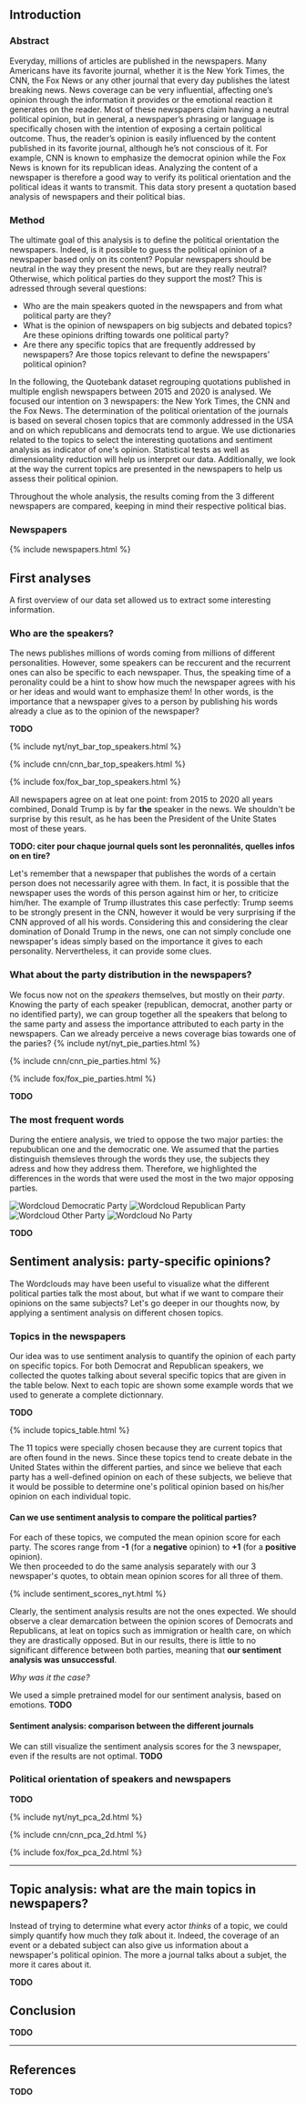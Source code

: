 ## Introduction

### Abstract

Everyday, millions of articles are published in the newspapers. Many Americans have its favorite journal, whether it is the New York Times, the CNN, the Fox News or any other journal that every day publishes the latest breaking news. News coverage can be very influential, affecting one’s opinion through the information it provides or the emotional reaction it generates on the reader. Most of these newspapers claim having a neutral political opinion, but in general, a newspaper’s phrasing or language is specifically chosen with the intention of exposing a certain political outcome. Thus, the reader’s opinion is easily influenced by the content published in its favorite journal, although he’s not conscious of it. For example, CNN is known to emphasize the democrat opinion while the Fox News is known for its republican ideas.
Analyzing the content of a newspaper is therefore a good way to verify its political orientation and the political ideas it wants to transmit. This data story present a quotation based analysis of newspapers and their political bias.

### Method
The ultimate goal of this analysis is to define the political orientation the newspapers. Indeed, is it possible to guess the political opinion of a newspaper based only on its content? Popular newspapers should be neutral in the way they present the news, but are they really neutral? Otherwise, which political parties do they support the most?
This is adressed through several questions:
<ul class="default">
    <li>Who are the main speakers quoted in the newspapers and from what political party are they?</li>
    <li>What is the opinion of newspapers on big subjects and debated topics? Are these opinions drifting towards one political party?</li>
    <li>Are there any specific topics that are frequently addressed by newspapers? Are those topics relevant to define the newspapers' political opinion?</li>
</ul>

In the following, the Quotebank dataset regrouping quotations published in multiple english newspapers between 2015 and 2020 is analysed. We focused our intention on 3 newspapers: the New York Times, the CNN and the Fox News. The determination of the political orientation of the journals is based on several chosen topics that are commonly addressed in the USA and on which republicans and democrats tend to argue. 
We use dictionaries related to the topics to select the interesting quotations and sentiment analysis as indicator of one's opinion. Statistical tests as well as dimensionality reduction will help us interpret our data. 
Additionally, we look at the way the current topics are presented in the newspapers to help us assess their political opinion. 

Throughout the whole analysis, the results coming from the 3 different newspapers are compared, keeping in mind their respective political bias. 

### Newspapers

{% include newspapers.html %}

## First analyses
A first overview of our data set allowed us to extract some interesting information.

### Who are the speakers?

The news publishes millions of words coming from millions of different personalities. However, some speakers can be reccurent and the recurrent ones can also be specific to each newspaper. Thus, the speaking time of a peronality could be a hint to show how much the newspaper agrees with his or her ideas and would want to emphasize them! In other words, is the importance that a newspaper gives to a person by publishing his words already a clue as to the opinion of the newspaper? 

**TODO** <!-- Counts of most frequent speakers in the different newspapers -->

<!-- Figure: Barplot for each newspaper -->
{% include nyt/nyt_bar_top_speakers.html %}

{% include cnn/cnn_bar_top_speakers.html %}

{% include fox/fox_bar_top_speakers.html %}

All newspapers agree on at leat one point: from 2015 to 2020 all years combined, Donald Trump is by far **the** speaker in the news. We shouldn't be surprise by this result, as he has been the President of the Unite States most of these years. 

**TODO: citer pour chaque journal quels sont les peronnalités, quelles infos on en tire?**

Let's remember that a newspaper that publishes the words of a certain person does not necessarily agree with them. 
In fact, it is possible that the newspaper uses the words of this person against him or her, to criticize him/her. The example of Trump illustrates this case perfectly: Trump seems to be strongly present in the CNN, however it would be very surprising if the CNN approved of all his words.
Considering this and considering the clear domination of Donald Trump in the news, one can not simply conclude one newspaper's ideas simply based on the importance it gives to each personality. Nervertheless, it can provide some clues.

### What about the party distribution in the newspapers?
We focus now not on the *speakers* themselves, but mostly on their *party*. Knowing the party of each speaker (republican, democrat, another party or no identified party), we can group together all the speakers that belong to the same party and assess the importance attributed to each party in the newspapers. Can we already perceive a news coverage bias towards one of the paries?
{% include nyt/nyt_pie_parties.html %}

{% include cnn/cnn_pie_parties.html %}

{% include fox/fox_pie_parties.html %}

**TODO** <!-- Exlpain? -->

### The most frequent words
During the entiere analysis, we tried to oppose the two major parties: the repubublican one and the democratic one. We assumed that the parties distinguish themsleves through the words they use, the subjects they adress and how they address them. Therefore, we highlighted the differences in the words that were used the most in the two major opposing parties.


<!-- Figure: Wordcloud for each newspaper -->
<img class="image" src="images/wordclouds/wordcloud_democratic_party.svg" alt="Wordcloud Democratic Party" />
<img class="image" src="images/wordclouds/wordcloud_republican_party.svg" alt="Wordcloud Republican Party" />
<img class="image" src="images/wordclouds/wordcloud_other_party.svg" alt="Wordcloud Other Party" />
<img class="image" src="images/wordclouds/wordcloud_no_party.svg" alt="Wordcloud No Party" />
 
 **TODO** <!-- Analyse des Occurences of words (wordclouds), est ce que on garderait pas seulemtn les republicains et les democrates? -->


## Sentiment analysis: party-specific opinions?
The Wordclouds may have been useful to visualize what the different political parties talk the most about, but what if we want to compare their opinions on the same subjects? Let's go deeper in our thoughts now, by applying a sentiment analysis on different chosen topics.


### Topics in the newspapers
Our idea was to use sentiment analysis to quantify the opinion of each party on specific topics. For both Democrat and Republican speakers, we collected the quotes talking about several specific topics that are given in the table below. Next to each topic are shown some example words that we used to generate a complete dictionnary.

**TODO** <!-- List topics, explain method -->  <!-- A QUEL POINT FAUT VRAIMENT EXPLIQUER LES METHODES DANS LA DATASTORY? -->

{% include topics_table.html %}

<!-- 
<ul class="default">
    <li>immigration</li>
    <li>health care</li>
    <li>climate change</li>
    <li>Trump</li>
    <li>abortion</li>
    <li>women’s rights</li>
    <li>racisms</li>
    <li>violence</li>
    <li>war and military action</li>
    <li>taxes</li>
    <li>coal industry</li>
</ul>
--> 

The 11 topics were specially chosen because they are current topics that are often found in the news. Since these topics tend to create debate in the United States within the different parties, and since we believe that each party has a well-defined opinion on each of these subjects, we believe that it would be possible to determine one's political opinion based on his/her opinion on each individual topic.

#### Can we use sentiment analysis to compare the political parties?
For each of these topics, we computed the mean opinion score for each party. The scores range from **-1** (for a **negative** opinion) to **+1** (for a **positive** opinion).  
We then proceeded to do the same analysis separately with our 3 newspaper's quotes, to obtain mean opinion scores for all three of them. 

<!-- Figure: Barplot average of compound score for each topic, each party -->
{% include sentiment_scores_nyt.html %}

Clearly, the sentiment analysis results are not the ones expected. We should observe a clear demarcation between the opinion scores of Democrats and Republicans, at leat on topics such as immigration or health care, on which they are drastically opposed. But in our results, there is little to no significant difference between both parties, meaning that **our sentiment analysis was unsuccessful**.

<!-- Table: topics with significant difference or not (?) -->

*Why was it the case?* 

We used a simple pretrained model for our sentiment analysis, based on emotions.  **TODO**
<!-- complete if we cannot improve the results -->



#### Sentiment analysis: comparison between the different journals

We can still visualize the sentiment analysis scores for the 3 newspaper, even if the results are not optimal.
**TODO** <!-- Sentiment analysis per topic for each newspaper -->

<!-- Figure: Barplot average of compound score for each topic, each newspaper -->


### Political orientation of speakers and newspapers

**TODO** <!-- PCA with speakers, clustering if possible -->

<!-- Figure: Results of PCA with graph of speakers and newspapers, on en met que un non de PCA graph??? -->

{% include nyt/nyt_pca_2d.html %}

{% include cnn/cnn_pca_2d.html %}

{% include fox/fox_pca_2d.html %}

---
## Topic analysis: what are the main topics in newspapers?

Instead of trying to determine what every actor *thinks* of a topic, we could simply quantify how much they *talk* about it. Indeed, the coverage of an event or a debated subject can also give us information about a newspaper's political opinion. The more a journal talks about a subjet, the more it cares about it. 

**TODO** <!-- Sentiment analysis per topic for each newspaper -->

<!-- Figure: Barplot frequency of quotes about each topic -->



## Conclusion

**TODO**

---

## References

**TODO** <!-- Add references -->
